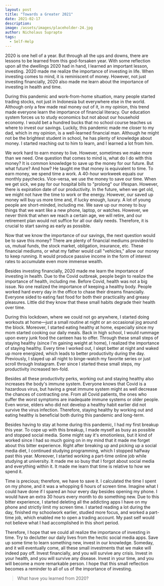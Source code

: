 ```yaml
---
layout: post
title: "Towards a Greater 2021"
date: 2021-02-17
description: 
image: /assets/images/placeholder-24.jpg
author: Nicholaus Suprapto
tags: 
  - Self-Help
---
```

2020 is one hell of a year. But through all the ups and downs, there are lessons to be learned from this god-forsaken year. With some reflection upon all the dwellings 2020 had in hand, I learned an important lesson, investing. 2020 made me realize the importance of investing in life. When investing comes to mind, it is reminiscent of money. However, not just investing financially, 2020 also made me learn about the importance of investing in health and time.

During this pandemic and work-from-home situation, many people started trading stocks, not just in Indonesia but everywhere else in the world. Although only a few made real money out of it, in my opinion, this trend made everyone learn the importance of financial literacy. Our education system forces us to study economics but not about our household economy. I would bet a hundred bucks that no school course teaches us where to invest our savings. Luckily, this pandemic made me closer to my dad, which in my opinion, is a well-learned financial man. Although he might not be the brightest student in school, he has plenty of knowledge about money. I started reaching out to him to learn, and I learned a lot from him.

We work hard to earn money to live. However, sometimes we make more than we need. One question that comes to mind is, what do I do with this money? It is common knowledge to save up the money for our future. But what future? And how? He taught me that money is equivalent to time. To earn money, we spend time a work. A 40-hour workweek equals our monthly paychecks. Vice-versa, we use the money to save our time. When we get sick, we pay for our hospital bills to "prolong" our lifespan. However, there is expiration date of our productivity. In the future, when we get old, we might not have the time to work or the energy. However, our saved up money will buy us more time and, if lucky enough, luxury. A lot of young people are short-minded, including me. We save up our money to buy things that we want like a new phone, laptop, or watches. However, we never think that when we reach a certain age, we will retire, and our retirement plan would not suffice for all our daily needs. Therefore, it is crucial to start saving as early as possible.

Now that we know the importance of our savings, the next question would be to save this money? There are plenty of financial mediums provided to us, mutual funds, the stock market, obligation, insurance, etc. These financial mediums, or what my father would call "vehicles," allow our money to keep running. It would produce passive income in the form of interest rates to accumulate even more immense wealth.

Besides investing financially, 2020 made me learn the importance of investing in health. Due to the Covid outbreak, people begin to realize the importance of health, including me. Before Covid, health was not a big issue. No one realized the importance of keeping a healthy body. People worked hard every day in the office to chase their dreams financially. Everyone sided to eating fast food for both their practicality and greasy pleasures. Little did they know that these small habits degrade their health over time.

During this lockdown, where we could not go anywhere, I started doing workouts at home—just a small routine at night or an occasional jog around the block. Moreover, I started eating healthy at home, especially since my mom started cooking our daily meals. Back in high school, I would rummage upon every junk food the canteen has to offer. Through these small steps of staying healthy (since I'm gaining weight at home), I realized the importance of staying healthy. Every time I worked out, I slept better at night and waked up more energized, which leads to better productivity during the day. Previously, I stayed up all night to binge-watch my favorite series or just scroll through Instagram. Ever since I started these small steps, my productivity increased ten-fold. 

Besides all these productivity perks, working out and staying healthy also increases the body's immune system. Everyone knows that Covid is a hazardous virus, but having a great immune system might as well decrease the chances of contracting one. From all Covid patients, the ones who suffer the worst symptoms are inadequate immune systems or older people. Even worse, elders who did not develop a healthy habit earlier did not survive the virus infection. Therefore, staying healthy by working out and eating healthy is beneficial both during this pandemic and long-term.

Besides having to stay at home during this pandemic, I had my first breakup this year. To cope up with this breakup, I made myself as busy as possible and stopped social media. Some might say it's emotionless, but it kind of worked since I had so much going on in my mind that it made me forget about this bitter experience. Right after breaking up and picking up a social media diet, I continued studying programming, which I stopped halfway past this year. Moreover, I started working a part-time online job while studying at university. It made me so busy that I forgot about social media and everything within it. It made me learn that time is relative to how we spend it. 

Time is precious; therefore, we have to save it. I calculated the time I spent on my phone, and it was a whopping 6 hours of screen time. Imagine what I could have done if I spared an hour every day besides opening my phone. I would have an extra 30 hours every month to do something new. Due to this bitter experience, I started deleting all the addicting apps I have on my phone and strictly limit my screen time. I started reading a lot during the day, finished my schoolwork earlier, studied more focus, and worked a part-time job, which enabled me to open a trading account. My past self would not believe what I had accomplished in this short period. 

Therefore, I hope that we could all realize the importance of investing in time. Try to declutter our daily lives from the hectic social media apps. Save up some time to learn something new, invest in our knowledge. Someday, and it will eventually come, all these small investments that we make will indeed pay off. Invest financially, and you will survive any crisis. Invest in your health, and you will survive any disease. Invest in your time, and you will become a more remarkable person. I hope that this small reflection becomes a reminder to all of us of the importance of investing. 

>What have you learned from 2020?

